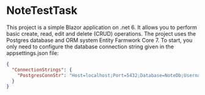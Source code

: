 # NoteTestTask
This project is a simple Blazor application on .net 6. It allows you to perform basic create, read, edit and delete (CRUD) operations.
The project uses the Postgres database and ORM system Entity Farmwork Core 7.
To start, you only need to configure the database connection string given in the appsettings.json file:
```json
{
  "ConnectionStrings": {
    "PostgresConnStr": "Host=localhost;Port=5432;Database=NoteDb;Username=postgres;Password=1"
  }
}

```
